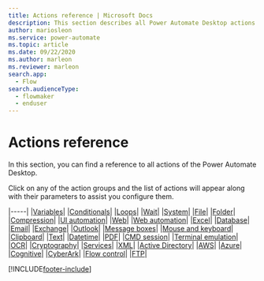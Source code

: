 ```yaml
---
title: Actions reference | Microsoft Docs
description: This section describes all Power Automate Desktop actions
author: mariosleon
ms.service: power-automate
ms.topic: article
ms.date: 09/22/2020
ms.author: marleon
ms.reviewer: marleon
search.app: 
  - Flow
search.audienceType: 
  - flowmaker
  - enduser
---
```


# Actions reference



In this section, you can find a reference to all actions of the Power Automate Desktop. 

Click on any of the action groups and the list of actions will appear along with their parameters to assist you configure them.

|-----|
|[Variables](actions-reference/variables.md)|
|[Conditionals](actions-reference/conditionals.md)|
|[Loops](actions-reference/loops.md)|
|[Wait](actions-reference/wait.md)|
|[System](actions-reference/system.md)|
|[File](actions-reference/file.md)|
|[Folder](actions-reference/folder.md)|
|[Compression](actions-reference/compression.md)|
|[UI automation](actions-reference/uiautomation.md)|
|[Web](actions-reference/web.md)|
|[Web automation](actions-reference/webautomation.md)|
|[Excel](actions-reference/excel.md)|
|[Database](actions-reference/database.md)|
|[Email](actions-reference/email.md)|
|[Exchange](actions-reference/exchange.md)|
|[Outlook](actions-reference/outlook.md)|
|[Message boxes](actions-reference/display.md)|
|[Mouse and keyboard](actions-reference/mouseandkeyboard.md)|
|[Clipboard](actions-reference/clipboard.md)|
|[Text](actions-reference/text.md)|
|[Datetime](actions-reference/datetime.md)|
|[PDF](actions-reference/pdf.md)|
|[CMD session](actions-reference/cmd.md)|
|[Terminal emulation](actions-reference/terminalemulation.md)|
|[OCR](actions-reference/ocr.md)|
|[Cryptography](actions-reference/cryptography.md)|
|[Services](actions-reference/services.md)|
|[XML](actions-reference/xml.md)|
|[Active Directory](actions-reference/activedirectory.md)|
|[AWS](actions-reference/aws.md)|
|[Azure](actions-reference/azure.md)|
|[Cognitive](actions-reference/cognitive.md)|
|[CyberArk](actions-reference/cyberark.md)|
|[Flow control](actions-reference/flowcontrol.md)|
|[FTP](actions-reference/ftp.md)|

[!INCLUDE[footer-include](../includes/footer-banner.md)]
